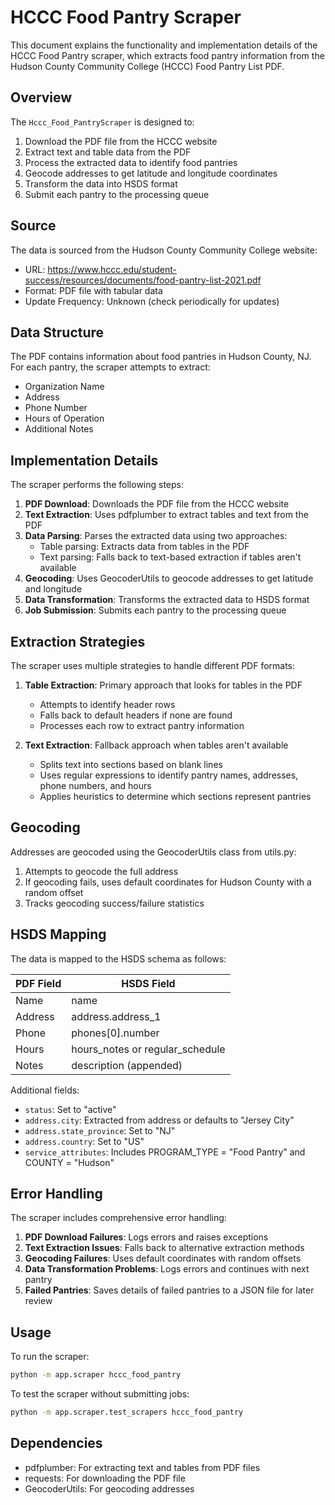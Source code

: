 # HCCC Food Pantry Scraper

This document explains the functionality and implementation details of the HCCC Food Pantry scraper, which extracts food pantry information from the Hudson County Community College (HCCC) Food Pantry List PDF.

## Overview

The `Hccc_Food_PantryScraper` is designed to:

1. Download the PDF file from the HCCC website
2. Extract text and table data from the PDF
3. Process the extracted data to identify food pantries
4. Geocode addresses to get latitude and longitude coordinates
5. Transform the data into HSDS format
6. Submit each pantry to the processing queue

## Source

The data is sourced from the Hudson County Community College website:
- URL: https://www.hccc.edu/student-success/resources/documents/food-pantry-list-2021.pdf
- Format: PDF file with tabular data
- Update Frequency: Unknown (check periodically for updates)

## Data Structure

The PDF contains information about food pantries in Hudson County, NJ. For each pantry, the scraper attempts to extract:

- Organization Name
- Address
- Phone Number
- Hours of Operation
- Additional Notes

## Implementation Details

The scraper performs the following steps:

1. **PDF Download**: Downloads the PDF file from the HCCC website
2. **Text Extraction**: Uses pdfplumber to extract tables and text from the PDF
3. **Data Parsing**: Parses the extracted data using two approaches:
   - Table parsing: Extracts data from tables in the PDF
   - Text parsing: Falls back to text-based extraction if tables aren't available
4. **Geocoding**: Uses GeocoderUtils to geocode addresses to get latitude and longitude
5. **Data Transformation**: Transforms the extracted data to HSDS format
6. **Job Submission**: Submits each pantry to the processing queue

## Extraction Strategies

The scraper uses multiple strategies to handle different PDF formats:

1. **Table Extraction**: Primary approach that looks for tables in the PDF
   - Attempts to identify header rows
   - Falls back to default headers if none are found
   - Processes each row to extract pantry information

2. **Text Extraction**: Fallback approach when tables aren't available
   - Splits text into sections based on blank lines
   - Uses regular expressions to identify pantry names, addresses, phone numbers, and hours
   - Applies heuristics to determine which sections represent pantries

## Geocoding

Addresses are geocoded using the GeocoderUtils class from utils.py:

1. Attempts to geocode the full address
2. If geocoding fails, uses default coordinates for Hudson County with a random offset
3. Tracks geocoding success/failure statistics

## HSDS Mapping

The data is mapped to the HSDS schema as follows:

| PDF Field       | HSDS Field                   |
|-----------------|------------------------------|
| Name            | name                         |
| Address         | address.address_1            |
| Phone           | phones[0].number             |
| Hours           | hours_notes or regular_schedule |
| Notes           | description (appended)       |

Additional fields:
- `status`: Set to "active"
- `address.city`: Extracted from address or defaults to "Jersey City"
- `address.state_province`: Set to "NJ"
- `address.country`: Set to "US"
- `service_attributes`: Includes PROGRAM_TYPE = "Food Pantry" and COUNTY = "Hudson"

## Error Handling

The scraper includes comprehensive error handling:

1. **PDF Download Failures**: Logs errors and raises exceptions
2. **Text Extraction Issues**: Falls back to alternative extraction methods
3. **Geocoding Failures**: Uses default coordinates with random offsets
4. **Data Transformation Problems**: Logs errors and continues with next pantry
5. **Failed Pantries**: Saves details of failed pantries to a JSON file for later review

## Usage

To run the scraper:

```bash
python -m app.scraper hccc_food_pantry
```

To test the scraper without submitting jobs:

```bash
python -m app.scraper.test_scrapers hccc_food_pantry
```

## Dependencies

- pdfplumber: For extracting text and tables from PDF files
- requests: For downloading the PDF file
- GeocoderUtils: For geocoding addresses
